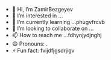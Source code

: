 - 👋 Hi, I’m ZamirBezgeyev
- 👀 I’m interested in ...
- 🌱 I’m currently learning ...phugvfrcvb 
- 💞️ I’m looking to collaborate on ...
- 📫 How to reach me ...fdhynjydjnghj
- 😄 Pronouns: .
- ⚡ Fun fact: fvijdfjgsdrjigv
<!---
ZamirBezgeyev/ZamirBezgeyev is a ✨ special ✨ repository because its `README.md` (this file) appears on your GitHub profile.
You can click the Preview link to take a look at your changes.
--->
